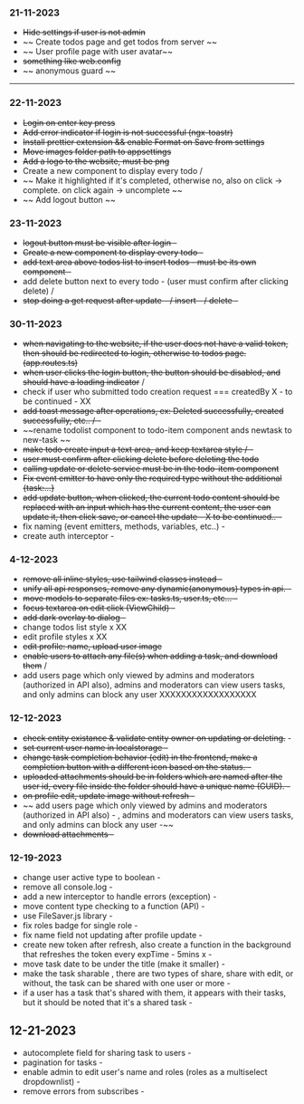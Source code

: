 ### 21-11-2023

- ~~Hide settings if user is not admin~~
- ~~ Create todos page and get todos from server ~~
- ~~ User profile page with user avatar~~
- ~~something like web.config~~
- ~~ anonymous guard ~~

---

### 22-11-2023

- ~~Login on enter key press~~
- ~~Add error indicator if login is not successful (ngx-toastr)~~
- ~~Install prettier extension && enable Format on Save from settings~~
- ~~Move images folder path to appsettings~~
- ~~Add a logo to the website, must be png~~
- Create a new component to display every todo /
- ~~ Make it highlighted if it's completed, otherwise no, also on click -> complete. on click again -> uncomplete ~~
- ~~ Add logout button ~~

### 23-11-2023

- ~~logout button must be visible after login -~~
- ~~Create a new component to display every todo -~~
- ~~add text area above todos list to insert todos - must be its own component -~~
- add delete button next to every todo - (user must confirm after clicking delete) /
- ~~stop doing a get request after update - / insert - / delete -~~

### 30-11-2023

- ~~when navigating to the website, if the user does not have a valid token, then should be redirected to login, otherwise to todos page. (app.routes.ts)~~
- ~~when user clicks the login button, the button should be disabled, and should have a loading indicator~~ /
- check if user who submitted todo creation request === createdBy X - to be continued - XX
- ~~add toast message after operations, ex: Deleted successfully, created successfully, etc.. / -~~
- ~~rename todolist component to todo-item component ands newtask to new-task ~~
- ~~make todo create input a text area, and keep textarea style / -~~
- ~~user must confirm after clicking delete before deleting the todo~~
- ~~calling update or delete service must be in the todo-item component~~
- ~~Fix event emitter to have only the required type without the additional {task:...}~~
- ~~add update button, when clicked, the current todo content should be replaced with an input which has the current content, the user can update it, then click save, or cancel the update - X to be continued.. -~~
- fix naming (event emitters, methods, variables, etc..) -
- create auth interceptor -

### 4-12-2023

- ~~remove all inline styles, use tailwind classes instead -~~
- ~~unify all api responses, remove any dynamic(anonymous) types in api. -~~
- ~~move models to separate files ex: tasks.ts, user.ts, etc... -~~
- ~~focus textarea on edit click (ViewChild) -~~
- ~~add dark overlay to dialog -~~
- change todos list style x XX
- edit profile styles x XX
- ~~edit profile: name, upload user image~~
- ~~enable users to attach any file(s) when adding a task, and download them~~ /
- add users page which only viewed by admins and moderators (authorized in API also), admins and moderators can view users tasks, and only admins can block any user XXXXXXXXXXXXXXXXXX

### 12-12-2023

- ~~check entity existance & validate entity owner on updating or deleting.~~ -
- ~~set current user name in localstorage -~~
- ~~change task completion behavior (edit) in the frontend, make a completion button with a different icon based on the status. -~~
- ~~uploaded attachments should be in folders which are named after the user id, every file inside the folder should have a unique name (GUID). -~~
- ~~on profile edit, update image without refresh -~~
- ~~ add users page which only viewed by admins and moderators (authorized in API also) - , admins and moderators can view users tasks, and only admins can block any user -~~
- ~~download attachments -~~

### 12-19-2023

- change user active type to boolean -
- remove all console.log -
- add a new interceptor to handle errors (exception) -
- move content type checking to a function (API) -
- use FileSaver.js library -
- fix roles badge for single role -
- fix name field not updating after profile update -
- create new token after refresh, also create a function in the background that refreshes the token every expTime - 5mins x -
- move task date to be under the title (make it smaller) -
- make the task sharable , there are two types of share, share with edit, or without, the task can be shared with one user or more -
- if a user has a task that's shared with them, it appears with their tasks, but it should be noted that it's a shared task -

## 12-21-2023

- autocomplete field for sharing task to users -
- pagination for tasks -
- enable admin to edit user's name and roles (roles as a multiselect dropdownlist) -
- remove errors from subscribes -
